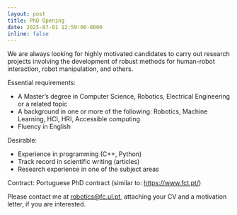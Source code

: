 ```yaml
---
layout: post
title: PhD Opening
date: 2025-07-01 12:59:00-0000
inline: false
---
```


We are always looking for highly motivated candidates to carry out research projects involving the development of robust methods for human-robot interaction, robot manipulation, and others.

Essential requirements:
- A Master’s degree in Computer Science, Robotics, Electrical Engineering or a related topic
- A background in one or more of the following: Robotics, Machine Learning, HCI, HRI, Accessible computing
- Fluency in English

Desirable:
- Experience in programming (C++, Python)
- Track record in scientific writing (articles)
- Research experience in one of the subject areas

Contract: Portuguese PhD contract (similar to: <https://www.fct.pt/>)

Please contact me at robotics@fc.ul.pt, attaching your CV and a motivation letter, if you are interested.
